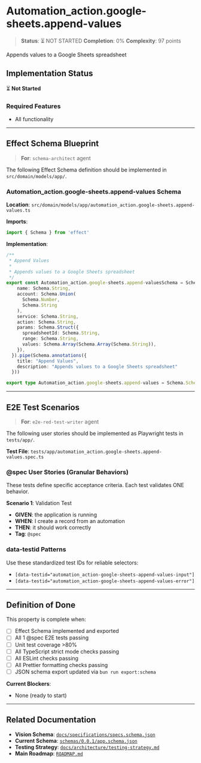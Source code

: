 # Automation_action.google-sheets.append-values

> **Status**: ⏳ NOT STARTED
> **Completion**: 0%
> **Complexity**: 97 points

Appends values to a Google Sheets spreadsheet

## Implementation Status

⏳ **Not Started**

### Required Features

- All functionality

---

## Effect Schema Blueprint

> **For**: `schema-architect` agent

The following Effect Schema definition should be implemented in `src/domain/models/app/`.

### Automation_action.google-sheets.append-values Schema

**Location**: `src/domain/models/app/automation_action.google-sheets.append-values.ts`

**Imports**:

```typescript
import { Schema } from 'effect'
```

**Implementation**:

```typescript
/**
 * Append Values
 *
 * Appends values to a Google Sheets spreadsheet
 */
export const Automation_action.google-sheets.append-valuesSchema = Schema.Struct({
    name: Schema.String,
    account: Schema.Union(
      Schema.Number,
      Schema.String
    ),
    service: Schema.String,
    action: Schema.String,
    params: Schema.Struct({
      spreadsheetId: Schema.String,
      range: Schema.String,
      values: Schema.Array(Schema.Array(Schema.String)),
    }),
  }).pipe(Schema.annotations({
    title: "Append Values",
    description: "Appends values to a Google Sheets spreadsheet"
  }))

export type Automation_action.google-sheets.append-values = Schema.Schema.Type<typeof Automation_action.google-sheets.append-valuesSchema>
```

---

## E2E Test Scenarios

> **For**: `e2e-red-test-writer` agent

The following user stories should be implemented as Playwright tests in `tests/app/`.

**Test File**: `tests/app/automation_action.google-sheets.append-values.spec.ts`

### @spec User Stories (Granular Behaviors)

These tests define specific acceptance criteria. Each test validates ONE behavior.

**Scenario 1**: Validation Test

- **GIVEN**: the application is running
- **WHEN**: I create a record from an automation
- **THEN**: it should work correctly
- **Tag**: `@spec`

### data-testid Patterns

Use these standardized test IDs for reliable selectors:

- `[data-testid="automation_action-google-sheets-append-values-input"]`
- `[data-testid="automation_action-google-sheets-append-values-error"]`

---

## Definition of Done

This property is complete when:

- [ ] Effect Schema implemented and exported
- [ ] All 1 @spec E2E tests passing
- [ ] Unit test coverage >80%
- [ ] All TypeScript strict mode checks passing
- [ ] All ESLint checks passing
- [ ] All Prettier formatting checks passing
- [ ] JSON schema export updated via `bun run export:schema`

**Current Blockers**:

- None (ready to start)

---

## Related Documentation

- **Vision Schema**: [`docs/specifications/specs.schema.json`](../specs.schema.json)
- **Current Schema**: [`schemas/0.0.1/app.schema.json`](../../schemas/0.0.1/app.schema.json)
- **Testing Strategy**: [`docs/architecture/testing-strategy.md`](../../architecture/testing-strategy.md)
- **Main Roadmap**: [`ROADMAP.md`](../../../ROADMAP.md)
